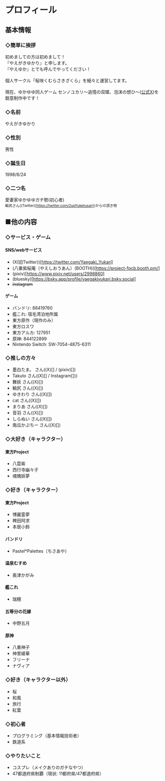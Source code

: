 # プロフィール

## 基本情報

### ◇簡単に挨拶
初めましての方は初めまして！<br />
『やえがきゆかり』と申します。<br />
『やえゆか』とでも呼んでやってください！<br />
<br />
個人サークル「桜咲くむらさきざくら」を細々と運営してます。<br />
<br />
現在、ゆかゆゆ同人ゲーム センノユカリ～追憶の双蝶、泡沫の想ひ～([公式X](https://twitter.com/Sen_No_Yukari))を鋭意制作中です！

### ◇名前
やえがきゆかり

### ◇性別
男性

### ◇誕生日
1998/8/24

### ◇二つ名
愛妻家ゆかゆゆガチ勢(初心者)<br />
<small>輸尻さん((Twitter)[https://twitter.com/2uoYuketusan])からの頂き物</small>

## ■他の内容

### ◇サービス・ゲーム
#### SNS/webサービス
- (X(旧Twitter))[https://twitter.com/Yaegaki_Yukari]
- (八重紫桜庵（やえしおうあん）(BOOTH))[https://project-fpcb.booth.pm/]
- (pixiv)[https://www.pixiv.net/users/2998860]
- (bluesky)[https://bsky.app/profile/yaegakiyukari.bsky.social]
- ~~instagram~~

#### ゲーム
- バンドリ: 88419760
- 艦これ: 宿毛湾泊地所属
- 東方原作（現作のみ）
- 東方ロスワ
- 東方アルカ: 127951
- 原神: 844122899
- Nintendo Switch: SW-7054-4875-6311

### ◇推しの方々
- 墨白たま。 さん((X)[] / (pixiv)[])
- Takuto さん((X)[] / Instagram[]))
- 舞妖 さん((X)[])
- 輸尻 さん((X)[])
- ゆきわり さん((X)[])
- cat さん((X)[])
- まりあ さん((X)[])
- 音羽 さん((X)[])
- しらぬい さん((X)[])
- 南瓜かぷちー さん((X)[])

### ◇大好き（キャラクター）
#### 東方Project
- 八雲紫
- 西行寺幽々子
- 魂魄妖夢

### ◇好き（キャラクター）
#### 東方Project
- 博麗霊夢
- 稗田阿求
- 本居小鈴

#### バンドリ
- Pastel*Palettes（ちさあや）

#### 温泉むすめ
- 奥津かがみ

#### 艦これ
- 瑞穂

#### 五等分の花嫁
- 中野五月

#### 原神
- 八重神子
- 神里綾華
- フリーナ
- ナヴィア

### ◇好き（キャラクター以外）
- 桜
- 和風
- 旅行
- 紅葉

### ◇初心者
- プログラミング（基本情報技術者）
- 鉄道系

### ◇やりたいこと
- コスプレ（メイクありのガチなやつ）
- 47都道府県制覇（現状: 11都府県/47都道府県）
